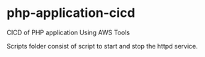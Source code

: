 # php-application-cicd
CICD of PHP application Using AWS Tools

Scripts folder consist of script to start and stop the httpd service.


